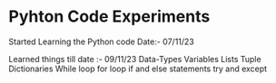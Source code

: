 # Pyhton Code Experiments

Started Learning the Python code Date:- 07/11/23

Learned things till date :- 09/11/23
    Data-Types
    Variables
    Lists
    Tuple
    Dictionaries
    While loop
    for loop
    if and else statements
    try and except

